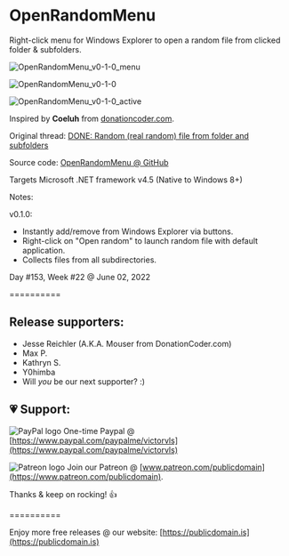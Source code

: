 # OpenRandomMenu

Right-click menu for Windows Explorer to open a random file from clicked folder &amp; subfolders.

![OpenRandomMenu_v0-1-0_menu](https://user-images.githubusercontent.com/54631779/171741843-dd5649a2-735d-4f53-b735-8341b5987d61.png)

![OpenRandomMenu_v0-1-0](https://user-images.githubusercontent.com/54631779/171741697-b70a9bcd-df7c-4655-8569-7bff10e0cbb0.png)

![OpenRandomMenu_v0-1-0_active](https://user-images.githubusercontent.com/54631779/171741716-a90a6bf1-3cc5-4dab-9eca-f85f9da3034b.png)


Inspired by **Coeluh** from [donationcoder.com](https://www.donationcoder.com).

Original thread: [DONE: Random (real random) file from folder and subfolders](https://www.donationcoder.com/forum/index.php?topic=17316.0)

Source code: [OpenRandomMenu @ GitHub](https://github.com/publicdomain/open-random-menu)

Targets Microsoft .NET framework v4.5 (Native to Windows 8+)

Notes:

v0.1.0:

- Instantly add/remove from Windows Explorer via buttons.
- Right-click on "Open random" to launch random file with default application.
- Collects files from all subdirectories.

Day #153, Week #22 @ June 02, 2022

==========

## Release supporters:

* Jesse Reichler (A.K.A. Mouser from DonationCoder.com)
* Max P.
* Kathryn S.
* Y0himba
* Will *you* be our next supporter? :)

## 💗 Support:

![PayPal logo](https://i.imgur.com/CSaPEFY.png) One-time Paypal @ [https://www.paypal.com/paypalme/victorvls](https://www.paypal.com/paypalme/victorvls)

![Patreon logo](https://i.imgur.com/LKBj3ih.png) Join our Patreon @ [www.patreon.com/publicdomain](https://www.patreon.com/publicdomain).

Thanks & keep on rocking! 👍

==========

Enjoy more free releases @ our website: [https://publicdomain.is](https://publicdomain.is)

